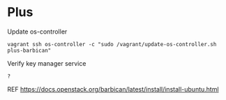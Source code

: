 # Plus

Update os-controller

```
vagrant ssh os-controller -c "sudo /vagrant/update-os-controller.sh plus-barbican" 
```

Verify key manager service

```
?
```

REF https://docs.openstack.org/barbican/latest/install/install-ubuntu.html
